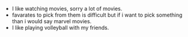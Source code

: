 - I like watching movies, sorry a lot of movies.
- favarates to pick from them is difficult but if i want to pick something than i would say marvel movies.
- I like playing volleyball with my friends.
